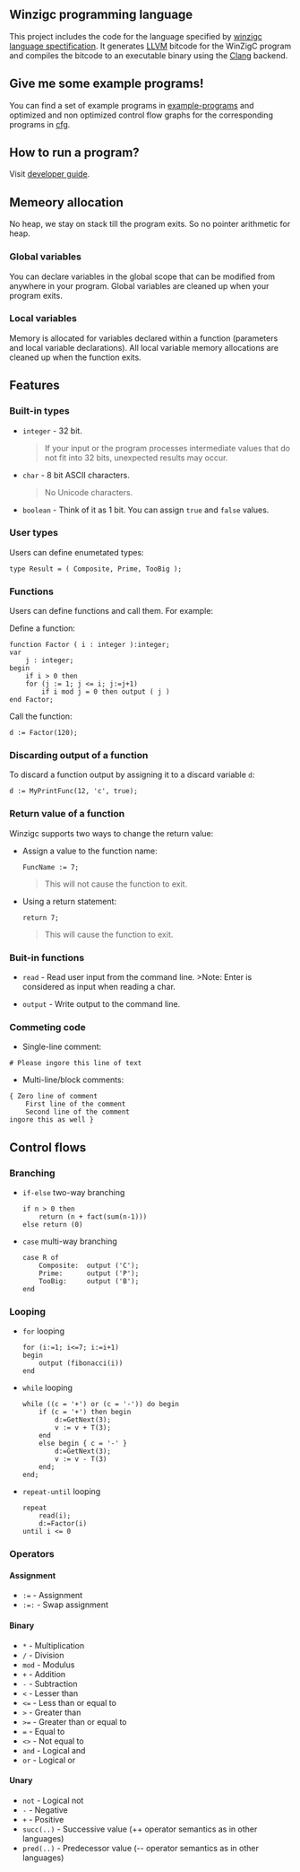 ## Winzigc programming language

This project includes the code for the language specified by [winzigc language spectification](/SPECIFICATION.md).
It generates [LLVM](https://llvm.org/) bitcode for the WinZigC program and compiles the bitcode to an executable binary using the [Clang](https://clang.llvm.org/) backend.

## Give me some example programs!

You can find a set of example programs in [example-programs](/example-programs) and optimized and non optimized control flow graphs for the corresponding programs in [cfg](/cfg).

## How to run a program?

Visit [developer guide](DEVELOPER.md).

## Memeory allocation

No heap, we stay on stack till the program exits. So no pointer arithmetic for heap.

### Global variables

You can declare variables in the global scope that can be modified from anywhere in your program.
Global variables are cleaned up when your program exits.

### Local variables

Memory is allocated for variables declared within a function (parameters and local variable declarations).
All local variable memory allocations are cleaned up when the function exits.

## Features

### Built-in types

- `integer` - 32 bit.

  > If your input or the program processes intermediate values that do not fit into 32 bits, unexpected results may occur.

- `char` - 8 bit ASCII characters.
  > No Unicode characters.
- `boolean` - Think of it as 1 bit. You can assign `true` and `false` values.

### User types

Users can define enumetated types:

```
type Result = ( Composite, Prime, TooBig );
```

### Functions

Users can define functions and call them. For example:

Define a function:

```
function Factor ( i : integer ):integer;
var
    j : integer;
begin
    if i > 0 then
	for (j := 1; j <= i; j:=j+1)
	    if i mod j = 0 then output ( j )
end Factor;
```

Call the function:

```
d := Factor(120);
```

### Discarding output of a function

To discard a function output by assigning it to a discard variable `d`:

```
d := MyPrintFunc(12, 'c', true);
```

### Return value of a function

Winzigc supports two ways to change the return value:

- Assign a value to the function name:
  ```
  FuncName := 7;
  ```
  > This will not cause the function to exit.
- Using a return statement:
  ```
  return 7;
  ```
  > This will cause the function to exit.

### Buit-in functions

- `read` - Read user input from the command line. >Note: Enter is considered as input when reading a char.

- `output` - Write output to the command line.

### Commeting code

- Single-line comment:

```
# Please ingore this line of text
```

- Multi-line/block comments:

```
{ Zero line of comment
    First line of the comment
    Second line of the comment
ingore this as well }
```

## Control flows

### Branching

- `if-else` two-way branching
  ```
  if n > 0 then
      return (n + fact(sum(n-1)))
  else return (0)
  ```
- `case` multi-way branching
  ```
  case R of
      Composite:  output ('C');
      Prime:      output ('P');
      TooBig:     output ('B');
  end
  ```

### Looping

- `for` looping
  ```
  for (i:=1; i<=7; i:=i+1)
  begin
      output (fibonacci(i))
  end
  ```
- `while` looping
  ```
  while ((c = '+') or (c = '-')) do begin
      if (c = '+') then begin
          d:=GetNext(3);
          v := v + T(3);
      end
      else begin { c = '-' }
          d:=GetNext(3);
          v := v - T(3)
      end;
  end;
  ```
- `repeat-until` looping
  ```
  repeat
      read(i);
      d:=Factor(i)
  until i <= 0
  ```

### Operators

#### Assignment

- `:=` - Assignment
- `:=:` - Swap assignment

#### Binary

- `*` - Multiplication
- `/` - Division
- `mod` - Modulus
- `+` - Addition
- `-` - Subtraction
- `<` - Lesser than
- `<=` - Less than or equal to
- `>` - Greater than
- `>=` - Greater than or equal to
- `=` - Equal to
- `<>` - Not equal to
- `and` - Logical and
- `or` - Logical or

#### Unary

- `not` - Logical not
- `-` - Negative
- `+` - Positive
- `succ(..)` - Successive value (++ operator semantics as in other languages)
- `pred(..)` - Predecessor value (-- operator semantics as in other languages)
